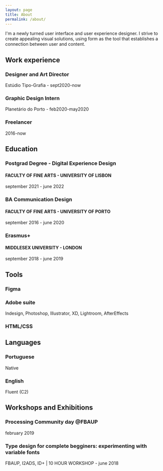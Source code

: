 ```yaml
---
layout: page
title: About
permalink: /about/
---
```


I'm a newly turned user interface and user experience designer. I strive to create appealing visual solutions, using form as the tool that establishes a connection between user and content.


## Work experience

### Designer and Art Director
Estúdio Tipo-Grafia - sept2020-now

### Graphic Design Intern
Planetário do Porto - feb2020-may2020

### Freelancer
2016-now


## Education

### Postgrad Degree - Digital Experience Design
#### FACULTY OF FINE ARTS - UNIVERSITY OF LISBON
september 2021 - june 2022

### BA Communication Design
#### FACULTY OF FINE ARTS - UNIVERSITY OF PORTO
september 2016 - june 2020

### Erasmus+
#### MIDDLESEX UNIVERSITY - LONDON
september 2018 - june 2019

## Tools
### Figma
### Adobe suite
Indesign, Photoshop, Illustrator, XD, Lightroom, AfterEffects
### HTML/CSS

## Languages
### Portuguese
Native

### English
Fluent (C2)

## Workshops and Exhibitions
### Processing Community day @FBAUP
february 2019

### Type design for complete begginers: experimenting with variable fonts
FBAUP, I2ADS, ID+ | 10 HOUR WORKSHOP - june 2018